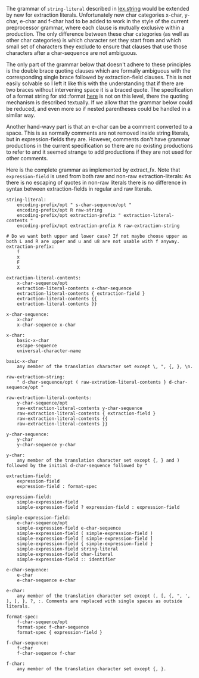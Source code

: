 The grammar of `string-literal` described in [lex.string](https://eel.is/c++draft/lex.string) would be extended by new for extraction
literals. Unfortunately new char categories x-char, y-char, e-char and f-char had to be added to work in the style of the current
preprocessor grammar, where each clause is mutually exclusive within a production. The only difference between these char categories
(as well as other char categories) is which character set they start from and which small set of characters they exclude to ensure
that clauses that use those characters after a char-sequence are not ambiguous.

The only part of the grammar below that doesn't adhere to these principles is the double brace quoting clauses which are formally
ambiguous with the corresponding single brace followed by extraction-field clauses. This is not easily solvable so I left it like
this with the understanding that if there are two braces without intervening space it is a braced quote. The specification of a
format string for std::format [here](https://en.cppreference.com/w/cpp/utility/format/format) is not on this level, there the
quoting mechanism is described textually. If we allow that the grammar below could be reduced, and even more so if nested parentheses
could be handled in a similar way.

Another hand-wavy part is that an e-char can be a comment converted to a space. This is as normally comments are not removed inside string literals, but in expression-fields they are. However, comments don't have grammar productions in the current specification so there are no existing productions to refer to and it seemed strange to add productions if they are not used for other comments.

Here is the complete grammar as implemented by extract_fx. Note that `expression-field` is used from both raw and non-raw
extraction-literals: As there is no escaping of quotes in non-raw literals there is no difference in syntax between
extraction-fields in regular and raw literals.

```
string-literal:
    encoding-prefix/opt " s-char-sequence/opt "
    encoding-prefix/opt R raw-string
    encoding-prefix/opt extraction-prefix " extraction-literal-contents "
    encoding-prefix/opt extraction-prefix R raw-extraction-string

# Do we want both upper and lower case? If not maybe choose upper as both L and R are upper and u and u8 are not usable with f anyway.
extraction-prefix:
    f
    x
    F
    X

extraction-literal-contents:
    x-char-sequence/opt
    extraction-literal-contents x-char-sequence
    extraction-literal-contents { extraction-field }
    extraction-literal-contents {{
    extraction-literal-contents }}

x-char-sequence:
    x-char
    x-char-sequence x-char

x-char:
    basic-x-char
    escape-sequence
    universal-character-name
    
basic-x-char
    any member of the translation character set except \, ", {, }, \n.

raw-extraction-string:
    " d-char-sequence/opt ( raw-extration-literal-contents } d-char-sequence/opt "

raw-extraction-literal-contents:
    y-char-sequence/opt
    raw-extraction-literal-contents y-char-sequence
    raw-extraction-literal-contents { extraction-field }
    raw-extraction-literal-contents {{
    raw-extraction-literal-contents }}

y-char-sequence:
    y-char
    y-char-sequence y-char

y-char:
    any member of the translation character set except {, } and ) followed by the initial d-char-sequence followed by "
    
extraction-field:
    expression-field
    expression-field : format-spec

expression-field:
    simple-expression-field
    simple-expression-field ? expression-field : expression-field

simple-expression-field:
    e-char-sequence/opt
    simple-expression-field e-char-sequence
    simple-expression-field ( simple-expression-field )
    simple-expression-field [ simple-expression-field ]
    simple-expression-field { simple-expression-field }
    simple-expression-field string-literal
    simple-expression-field char-literal
    simple-expression-field :: identifier

e-char-sequence:
    e-char
    e-char-sequence e-char

e-char:
    any member of the translation character set except (, [, {, ", ', ), ], }, ?, :. Comments are replaced with single spaces as outside literals.
    
format-spec:
    f-char-sequence/opt
    format-spec f-char-sequence
    format-spec { expression-field }

f-char-sequence:
    f-char
    f-char-sequence f-char

f-char:
    any member of the translation character set except {, }.
```

